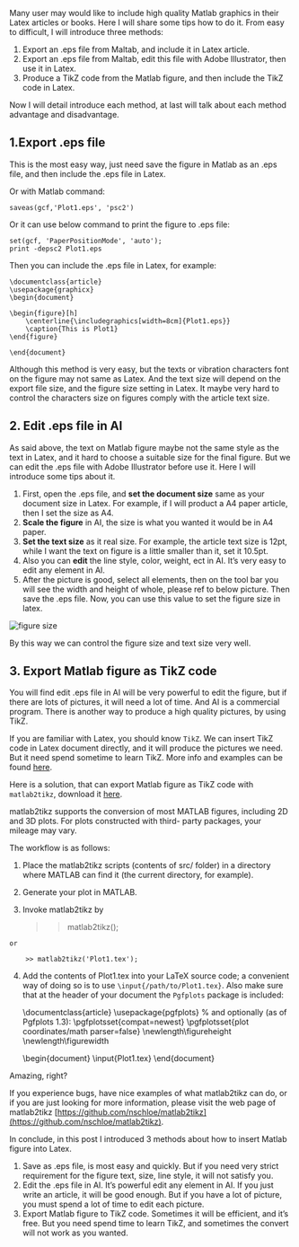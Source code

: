 Many user may would like to include high quality Matlab graphics in their Latex articles or books. Here I will share some tips how to do it. From easy to difficult, I will introduce three methods:
1.  Export an .eps file from Maltab, and include it in Latex article.
2.  Export an .eps file from Maltab, edit this file with Adobe Illustrator, then use it in Latex.
3.  Produce a TikZ code from the Matlab figure, and then include the TikZ code in Latex.

Now I will detail introduce each method, at last will talk about each method advantage and disadvantage.

## 1.Export .eps file

This is the most easy way, just need save the figure in Matlab as an .eps file, and then include the .eps file in Latex.

Or with Matlab command:

    saveas(gcf,'Plot1.eps', 'psc2')

Or it can use below command to print the figure to .eps file:

    set(gcf, 'PaperPositionMode', 'auto');
    print -depsc2 Plot1.eps

Then you can include the .eps file in Latex, for example:

    \documentclass{article}
    \usepackage{graphicx}
    \begin{document}

    \begin{figure}[h]
	    \centerline{\includegraphics[width=8cm]{Plot1.eps}}
	    \caption{This is Plot1}
    \end{figure}

    \end{document}

Although this method is very easy, but the texts or vibration characters font on the figure may not same as Latex. And the text size will depend on the export file size, and the figure size setting in Latex. It maybe very hard to control the characters size on figures comply with the article text size.

## 2. Edit .eps file in AI

As said above, the text on Matlab figure maybe not the same style as the text in Latex, and it hard to choose a suitable size for the final figure. But we can edit the .eps file with Adobe Illustrator before use it. Here I will introduce some tips about it.

 1. First, open the .eps file, and **set the document size** same as
    your document size in Latex. For example, if I will product a A4
    paper article, then I set the size as A4.
 2. **Scale the figure** in AI, the size is what you wanted it would be in A4 paper.
 3. **Set the text size** as it real size. For example, the article text size is 12pt, while I want the text on figure is a little smaller than it, set it 10.5pt.
 4. Also you can **edit** the line style, color, weight, ect in AI. It’s very easy to edit any element in AI.
 5. After the picture is good, select all elements, then on the tool bar you will see the width and height of whole, please ref to below picture. Then save the .eps file. Now, you can use this value to set the figure size in latex.

  ![figure size](https://lh4.googleusercontent.com/-xN-pNScUfrg/UpbF5AsdvGI/AAAAAAAAKa4/gOYhPTWw7Yo/s0/size.png "size.png")

  By this way we can control the figure size and text size very well.

## 3. Export Matlab figure as TikZ code

You will find edit .eps file in AI will be very powerful to edit the figure, but if there are lots of pictures, it will need a lot of time. And AI is a commercial program. There is another way to produce a high quality pictures, by using TikZ.

If you are familiar with Latex, you should know `TikZ`. We can insert TikZ code in Latex document directly, and it will produce the pictures we need. But it need spend sometime to learn TikZ. More info and examples can be found [here](www.texample.net/tikz/).

Here is a solution, that can export Matlab figure as TikZ code with `matlab2tikz`, download it [here](http://www.mathworks.com/matlabcentral/fileexchange/22022).

matlab2tikz supports the conversion of most MATLAB figures, including 2D and 3D plots. For plots constructed with third- party packages, your mileage may vary.

The workflow is as follows:

  1.  Place the matlab2tikz scripts (contents of src/ folder) in a directory where MATLAB can find it (the current directory, for example). 
  2.  Generate your plot in MATLAB.
  3.  Invoke matlab2tikz by

        >> matlab2tikz();
   
    or
    
        >> matlab2tikz('Plot1.tex');

  4.  Add the contents of Plot1.tex into your LaTeX source code; a convenient way of doing so is to use `\input{/path/to/Plot1.tex}`. Also make sure that at the header of your document the `Pgfplots` package is included:

        \documentclass{article}
        \usepackage{pgfplots}
        % and optionally (as of Pgfplots 1.3):
        \pgfplotsset{compat=newest}
        \pgfplotsset{plot coordinates/math parser=false}
        \newlength\figureheight
        \newlength\figurewidth

        \begin{document}
		 \input{Plot1.tex}
	\end{document}

Amazing, right?

If you experience bugs, have nice examples of what matlab2tikz can do, or if you are just looking for more information, please visit the web page of matlab2tikz [https://github.com/nschloe/matlab2tikz](https://github.com/nschloe/matlab2tikz).

In conclude, in this post I introduced 3 methods about how to insert Matlab figure into Latex.

  1.  Save as .eps file, is most easy and quickly. But if you need very strict requirement for the figure text, size, line style, it will not satisfy you.
  2.  Edit the .eps file in AI. It’s powerful edit any element in AI. If you just write an article, it will be good enough. But if you have a lot of picture, you must spend a lot of time to edit each picture.
  3.  Export Matlab figure to TikZ code. Sometimes it will be efficient, and it’s free. But you need spend time to learn TikZ, and sometimes the convert will not work as you wanted.

